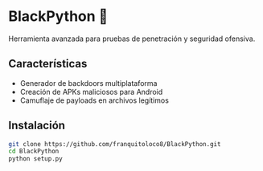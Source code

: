 # BlackPython 🐍

Herramienta avanzada para pruebas de penetración y seguridad ofensiva.

## Características
- Generador de backdoors multiplataforma
- Creación de APKs maliciosos para Android
- Camuflaje de payloads en archivos legítimos

## Instalación
```bash
git clone https://github.com/franquitoloco8/BlackPython.git
cd BlackPython
python setup.py
